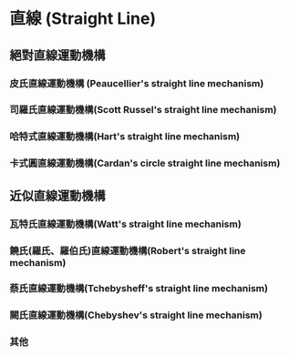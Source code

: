 # 直線 (Straight Line)

## 絕對直線運動機構

### 皮氏直線運動機構 (Peaucellier's straight line mechanism)

<YoutubeEmbed video-id="i1RTyFmVfDg" />

### 司羅氏直線運動機構(Scott Russel's straight line mechanism)

<YoutubeEmbed video-id="BIS5H9sDgvA" />

### 哈特式直線運動機構(Hart's straight line mechanism)

<YoutubeEmbed video-id="HaKg-2pbgFY" />
<YoutubeEmbed video-id="g-4WCCT5G7c" />

### 卡式圓直線運動機構(Cardan's circle straight line mechanism)

<YoutubeEmbed video-id="nthBsH_h0_E" />

## 近似直線運動機構

### 瓦特氏直線運動機構(Watt's straight line mechanism)

<YoutubeEmbed video-id="CQsPdx-IzzA" />

### 饒氏(羅氏、羅伯氏)直線運動機構(Robert's straight line mechanism)

<YoutubeEmbed video-id="7fA-o_FtGGE" />

### 蔡氏直線運動機構(Tchebysheff's straight line mechanism)

<YoutubeEmbed video-id="5M_ckgqWPwg" />

### 闕氏直線運動機構(Chebyshev's straight line mechanism)

<YoutubeEmbed video-id="IDDPW6NR5TE" />

### 其他

<YoutubeEmbed video-id="ZN9o857_YMs" />

